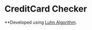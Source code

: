 # CreditCard Checker
**Developed using [Luhn Algorithm](https://github.com/Iltwats/Project-Valid-Credit-Card-Checker/blob/master/Luhn%20Algorithm.svg).
